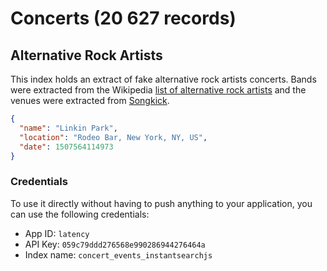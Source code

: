 # Concerts (20 627 records)

## Alternative Rock Artists

This index holds an extract of fake alternative rock artists concerts. Bands were extracted from the Wikipedia [list of alternative rock artists](https://en.wikipedia.org/wiki/List_of_alternative_rock_artists) and the venues were extracted from [Songkick](https://www.songkick.com/).

```json
{
  "name": "Linkin Park",
  "location": "Rodeo Bar, New York, NY, US",
  "date": 1507564114973
}
```

### Credentials

To use it directly without having to push anything to your
application, you can use the following credentials:

* App ID: `latency`
* API Key: `059c79ddd276568e990286944276464a`
* Index name: `concert_events_instantsearchjs`
